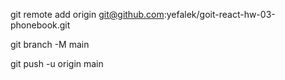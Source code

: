 git remote add origin git@github.com:yefalek/goit-react-hw-03-phonebook.git

git branch -M main

git push -u origin main